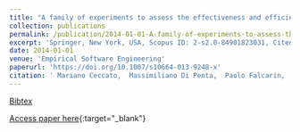 ```yaml
---
title: "A family of experiments to assess the effectiveness and efficiency of source code obfuscation techniques"
collection: publications
permalink: /publication/2014-01-01-A-family-of-experiments-to-assess-the-effectiveness-and-efficiency-of-source-code-obfuscation-techniques
excerpt: 'Springer, New York, USA, Scopus ID: 2-s2.0-84901823031, Cited by: 45'
date: 2014-01-01
venue: 'Empirical Software Engineering'
paperurl: 'https://doi.org/10.1007/s10664-013-9248-x'
citation: ' Mariano Ceccato,  Massimiliano Di Penta,  Paolo Falcarin,  Filippo Ricca,  Marco Torchiano,  Paolo Tonella, &quot;A family of experiments to assess the effectiveness and efficiency of source code obfuscation techniques.&quot; Empirical Software Engineering, 2014.'
---
```

[Bibtex](https://dblp.org/rec/bib/journals/ese/CeccatoPFRTT14)

[Access paper here](https://doi.org/10.1007/s10664-013-9248-x){:target="_blank"}
